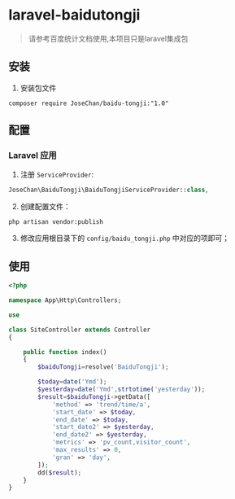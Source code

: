 # laravel-baidutongji

>请参考百度统计文档使用,本项目只是laravel集成包
## 安装

1. 安装包文件

  ```shell
  composer require JoseChan/baidu-tongji:"1.0"
  ```

## 配置

### Laravel 应用

1. 注册 `ServiceProvider`:

  ```php
  JoseChan\BaiduTongji\BaiduTongjiServiceProvider::class,
  ```

2. 创建配置文件：

  ```shell
  php artisan vendor:publish
  ```

3. 修改应用根目录下的 `config/baidu_tongji.php` 中对应的项即可；

## 使用

```php
<?php

namespace App\Http\Controllers;

use

class SiteController extends Controller
{

    public function index()
    {
        $baiduTongji=resolve('BaiduTongji');

        $today=date('Ymd');
        $yesterday=date('Ymd',strtotime('yesterday'));
        $result=$baiduTongji->getData([
            'method' => 'trend/time/a',
            'start_date' => $today,
            'end_date' => $today,
            'start_date2' => $yesterday,
            'end_date2' => $yesterday,
            'metrics' => 'pv_count,visitor_count',
            'max_results' => 0,
            'gran' => 'day',
        ]);
        dd($result);
    }
}
```


